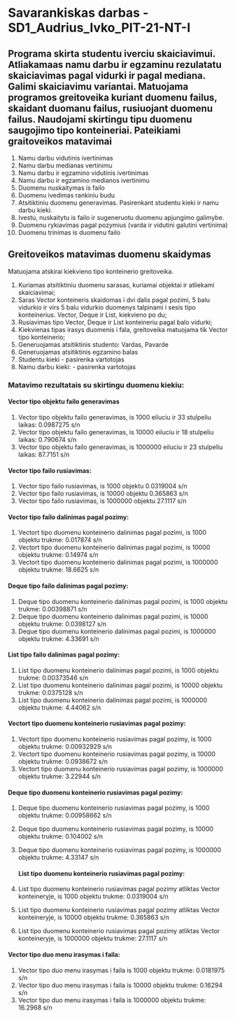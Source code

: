 # Savarankiskas darbas - SD1_Audrius_Ivko_PIT-21-NT-I

## Programa skirta studentu iverciu skaiciavimui. Atliakamaas namu darbu ir egzaminu rezulatatu skaiciavimas pagal vidurki ir pagal mediana. Galimi skaiciavimu variantai. Matuojama programos greitoveika kuriant duomenu failus, skaidant duomanu failus, rusiuojant duomenu failus. Naudojami skirtingu tipu duomenu saugojimo <T> tipo konteineriai. Pateikiami graitoveikos matavimai
1. Namu darbu vidutinis ivertinimas
2. Namu darbu medianas vertinimu
3. Namu darbu ir egzamino vidutinis ivertinimas
4. Namu darbu ir egzamino medianos ivertinimu
5. Duomenu nuskaitymas is failo
6. Duomenu ivedimas rankiniu budu
7. Atsitiktiniu duomenu generavimas. Pasirenkant studentu kieki ir namu darbu kieki.
8. Ivestu, nuskaitytu is failo ir sugeneruotu duomenu apjungimo galimybe.
10. Duomenu rykiavimas pagal pozymius (varda ir vidutini galutini vertinima)
10. Duomenu trinimas is duomenu failo

  ## Greitoveikos matavimas duomenu skaidymas
Matuojama atskirai kiekvieno <T> tipo konteinerio greitoveika.
1. Kuriamas atsitiktiniu duomenu sarasas, kuriamai objektai ir atliekami skaiciavimai;
2. Saras <T> Vector konteineris skaidomas i dvi dalis pagal pozimi, 5 balu vidurkio ir virs 5 balu vidurkio
duomenys talpinami i sesis <T> tipo konteinerius. Vector, Deque ir List, kiekvieno po du;
3. Rusiavimas <T> tipo Vector, Deque ir List konteineriu pagal balo vidurki;
4. Kiekvienas tipas irasys duomenis i fala, greitoveika matuojama tik Vector tipo konteinerio;
5. Generuojamas atsitiktinis studento: Vardas, Pavarde
6. Generuojamas atsitiktinis egzamino balas
7. Studentu kieki - pasirenka vartotojas
8. Namu darbu kieki: - pasirenka vartotojas

  ### Matavimo rezultatais su skirtingu duomenu kiekiu:

  #### Vector tipo objektu failo generavimas
1. Vector tipo objektu failo generavimas, is 1000 eiluciu ir 33 stulpeliu laikas: 0.0987275 s/n
2. Vector tipo objektu failo generavimas, is 10000 eiluciu ir 18 stulpeliu laikas: 0.790674 s/n
3. Vector tipo objektu failo generavimas, is 1000000 eiluciu ir 23 stulpeliu laikas: 87.7151 s/n

  #### Vector tipo failo rusiavimas:
1. Vector tipo failo rusiavimas, is 1000 objektu 0.0319004 s/n
2. Vector tipo failo rusiavimas, is 10000 objektu 0.365863 s/n
3. Vector tipo failo rusiavimas, is 1000000 objektu 27.1117 s/n

  #### Vector tipo failo dalinimas pagal pozimy:
1. Vectort tipo duomenu konteinerio dalinimas pagal pozimi, is 1000 objektu trukme: 0.017874 s/n
2. Vectort tipo duomenu konteinerio dalinimas pagal pozimi, is 10000 objektu trukme: 0.14974 s/n
3. Vectort tipo duomenu konteinerio dalinimas pagal pozimi, is 1000000 objektu trukme: 18.6625 s/n
  
  #### Deque tipo failo dalinimas pagal pozimy:
1. Deque tipo duomenu konteinerio dalinimas pagal pozimi, is 1000 objektu trukme: 0.00398871 s/n
2. Deque tipo duomenu konteinerio dalinimas pagal pozimi, is 10000 objektu trukme: 0.0398127 s/n
3. Deque tipo duomenu konteinerio dalinimas pagal pozimi, is 1000000 objektu trukme: 4.33691 s/n
  
  #### List tipo failo dalinimas pagal pozimy:
1. List tipo duomenu konteinerio dalinimas pagal pozimi, is 1000 objektu trukme: 0.00373546 s/n
2. List tipo duomenu konteinerio dalinimas pagal pozimi, is 10000 objektu trukme: 0.0375128 s/n
3. List tipo duomenu konteinerio dalinimas pagal pozimi, is 1000000 objektu trukme: 4.44062 s/n
  
  #### Vectort tipo duomenu konteinerio rusiavimas pagal pozimy:
1. Vectort tipo duomenu konteinerio rusiavimas pagal pozimy, is 1000 objektu trukme: 0.00932929 s/n
2. Vectort tipo duomenu konteinerio rusiavimas pagal pozimy, is 10000 objektu trukme: 0.0938672 s/n
3. Vectort tipo duomenu konteinerio rusiavimas pagal pozimy, is 1000000 objektu trukme: 3.22944 s/n
  
  #### Deque tipo duomenu konteinerio rusiavimas pagal pozimy:
1. Deque tipo duomenu konteinerio rusiavimas pagal pozimy, is 1000 objektu trukme: 0.00958662 s/n
2. Deque tipo duomenu konteinerio rusiavimas pagal pozimy, is 10000 objektu trukme: 0.104002 s/n
3. Deque tipo duomenu konteinerio rusiavimas pagal pozimy, is 1000000 objektu trukme: 4.33147 s/n
  
   #### List tipo duomenu konteinerio rusiavimas pagal pozimy:
1. List tipo duomenu konteinerio rusiavimas pagal pozimy atliktas Vector konteineryje, is 1000 objektu trukme: 0.0319004 s/n
2. List tipo duomenu konteinerio rusiavimas pagal pozimy atliktas Vector konteineryje, is 10000 objektu trukme: 0.365863 s/n
3. List tipo duomenu konteinerio rusiavimas pagal pozimy atliktas Vector konteineryje, is 1000000 objektu trukme: 27.1117 s/n

  #### Vector tipo duo menu irasymas i faila:
1. Vector tipo duo menu irasymas i faila is 1000 objektu trukme: 0.0181975 s/n
2. Vector tipo duo menu irasymas i faila is 10000 objektu trukme: 0.16294 s/n
3. Vector tipo duo menu irasymas i faila is 1000000 objektu trukme: 16.2968 s/n






